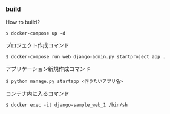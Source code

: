### build
How to build?

```
$ docker-compose up -d
```

プロジェクト作成コマンド
```
$ docker-compose run web django-admin.py startproject app .
```

アプリケーション新規作成コマンド
```
$ python manage.py startapp <作りたいアプリ名>
```

コンテナ内に入るコマンド
```
$ docker exec -it django-sample_web_1 /bin/sh
```
